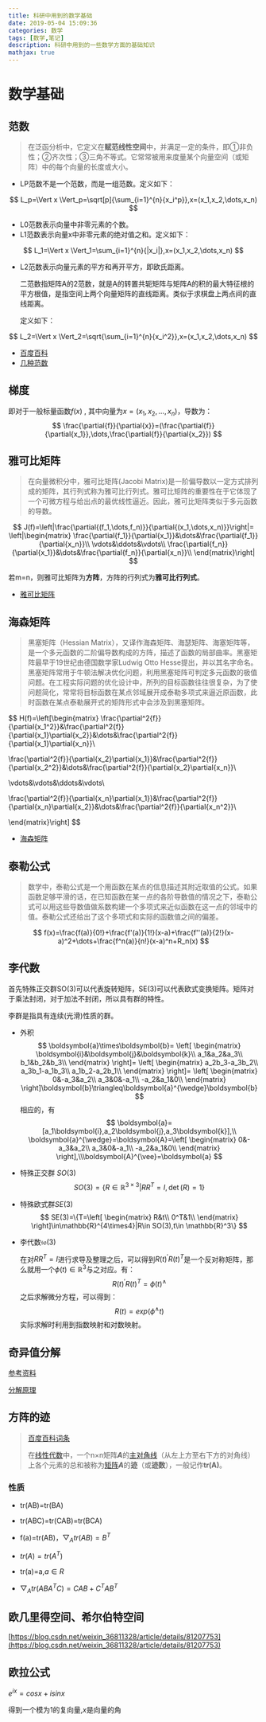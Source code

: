 ```yaml
---
title: 科研中用到的数学基础
date: 2019-05-04 15:09:36
categories: 数学
tags: [数学,笔记]
description: 科研中用到的一些数学方面的基础知识
mathjax: true
---
```


 

# 数学基础

## 范数

> 在泛函分析中，它定义在**赋范线性空间**中，并满足一定的条件，即①非负性；②齐次性；③三角不等式。它常常被用来度量某个向量空间（或矩阵）中的每个向量的长度或大小。

- LP范数不是一个范数，而是一组范数。定义如下：

$$
L_p=\Vert x \Vert_p=\sqrt[p]{\sum_{i=1}^{n}{x_i^p}},x=(x_1,x_2,\dots,x_n)
$$

- L0范数表示向量中非零元素的个数。
- L1范数表示向量x中非零元素的绝对值之和。定义如下：

$$
L_1=\Vert x \Vert_1=\sum_{i=1}^{n}{|x_i|},x=(x_1,x_2,\dots,x_n)
$$

- L2范数表示向量元素的平方和再开平方，即欧氏距离。

  二范数指矩阵A的2范数，就是A的转置共轭矩阵与矩阵A的积的最大特征根的平方根值，是指空间上两个向量矩阵的直线距离。类似于求棋盘上两点间的直线距离。

  定义如下：

$$
L_2=\Vert x \Vert_2=\sqrt{\sum_{i=1}^{n}{x_i^2}},x=(x_1,x_2,\dots,x_n)
$$

- [百度百科](https://baike.baidu.com/item/%E8%8C%83%E6%95%B0/10856788?fr=aladdin)
- [几种范数](https://blog.csdn.net/a493823882/article/details/80569888)

## 梯度

即对于一般标量函数$f(x)$ , 其中向量为$x=(x_1,x_2,\dots,x_n)$，导数为：
$$
\frac{\partial{f}}{\partial{x}}=(\frac{\partial{f}}{\partial{x_1}},\dots,\frac{\partial{f}}{\partial{x_2}})
$$

## 雅可比矩阵

> 在向量微积分中，雅可比矩阵(Jacobi Matrix)是一阶偏导数以一定方式排列成的矩阵，其行列式称为雅可比行列式。雅可比矩阵的重要性在于它体现了一个可微方程与给出点的最优线性逼近。因此，雅可比矩阵类似于多元函数的导数。

$$
J(f)=\left|\frac{\partial{(f_1,\dots,f_n)}}{\partial{(x_1,\dots,x_n)}}\right|=
\left|\begin{matrix}
\frac{\partial{f_1}}{\partial{x_1}}&\dots&\frac{\partial{f_1}}{\partial{x_n}}\\
\vdots&\ddots&\vdots\\
\frac{\partial{f_n}}{\partial{x_1}}&\dots&\frac{\partial{f_n}}{\partial{x_n}}\\
\end{matrix}\right|
$$

若m=n，则雅可比矩阵为**方阵**，方阵的行列式为**雅可比行列式**。

- [雅可比矩阵](https://baike.baidu.com/item/%E9%9B%85%E5%8F%AF%E6%AF%94%E7%9F%A9%E9%98%B5/10753754?fr=aladdin)

## 海森矩阵

> 黑塞矩阵（Hessian Matrix），又译作海森矩阵、海瑟矩阵、海塞矩阵等，是一个多元函数的二阶偏导数构成的方阵，描述了函数的局部曲率。黑塞矩阵最早于19世纪由德国数学家Ludwig Otto Hesse提出，并以其名字命名。黑塞矩阵常用于牛顿法解决优化问题，利用黑塞矩阵可判定多元函数的极值问题。在工程实际问题的优化设计中，所列的目标函数往往很复杂，为了使问题简化，常常将目标函数在某点邻域展开成泰勒多项式来逼近原函数，此时函数在某点泰勒展开式的矩阵形式中会涉及到黑塞矩阵。

$$
H(f)=\left[\begin{matrix}
\frac{\partial^2{f}}{\partial{x_1^2}}&\frac{\partial^2{f}}{\partial{x_1}\partial{x_2}}&\dots&\frac{\partial^2{f}}{\partial{x_1}\partial{x_n}}\\

\frac{\partial^2{f}}{\partial{x_2}\partial{x_1}}&\frac{\partial^2{f}}{\partial{x_2^2}}&\dots&\frac{\partial^2{f}}{\partial{x_2}\partial{x_n}}\\

\vdots&\vdots&\ddots&\vdots\\

\frac{\partial^2{f}}{\partial{x_n}\partial{x_1}}&\frac{\partial^2{f}}{\partial{x_n}\partial{x_2}}&\dots&\frac{\partial^2{f}}{\partial{x_n^2}}\\

\end{matrix}\right]
$$

- [海森矩阵](https://baike.baidu.com/item/%E9%BB%91%E5%A1%9E%E7%9F%A9%E9%98%B5/2248782?fr=aladdin)

## 泰勒公式

> 数学中，泰勒公式是一个用函数在某点的信息描述其附近取值的公式。如果函数足够平滑的话，在已知函数在某一点的各阶导数值的情况之下，泰勒公式可以用这些导数值做系数构建一个多项式来近似函数在这一点的邻域中的值。泰勒公式还给出了这个多项式和实际的函数值之间的偏差。

$$
f(x)=\frac{f(a)}{0!}+\frac{f'(a)}{1!}(x-a)+\frac{f''(a)}{2!}(x-a)^2+\dots+\frac{f^n(a)}{n!}(x-a)^n+R_n(x)
$$

## 李代数

首先特殊正交群SO(3)可以代表旋转矩阵，SE(3)可以代表欧式变换矩阵。矩阵对于乘法封闭，对于加法不封闭，所以具有群的特性。

李群是指具有连续(光滑)性质的群。

- 外积
  $$
  \boldsymbol{a}\times\boldsymbol{b}=
  \left[
  \begin{matrix}
  \boldsymbol{i}&\boldsymbol{j}&\boldsymbol{k}\\
  a_1&a_2&a_3\\
  b_1&b_2&b_3\\
  \end{matrix}
  \right]=
  \left[
  \begin{matrix}
  a_2b_3-a_3b_2\\
  a_3b_1-a_1b_3\\
  a_1b_2-a_2b_1\\
  \end{matrix}
  \right]=
  \left[
  \begin{matrix}
  0&-a_3&a_2\\
  a_3&0&-a_1\\
  -a_2&a_1&0\\
  \end{matrix}
  \right]\boldsymbol{b}\triangleq\boldsymbol{a}^{\wedge}\boldsymbol{b}
  $$
  相应的，有
  $$
  \boldsymbol{a}=[a_1\boldsymbol{i},a_2\boldsymbol{j},a_3\boldsymbol{k}],\\
  \boldsymbol{a}^{\wedge}=\boldsymbol{A}=\left[
  \begin{matrix}
  0&-a_3&a_2\\
  a_3&0&-a_1\\
  -a_2&a_1&0\\
  \end{matrix}
  \right],\\\boldsymbol{A}^{\vee}=\boldsymbol{a}
  $$

- 特殊正交群 $SO(3)$
  $$
  SO(3)=\{R\in\mathbb{R}^{3\times3}|RR^T=I,\det(R)=1\}
  $$

- 特殊欧式群$SE(3)$
  $$
  SE(3)=\{T=\left[
  \begin{matrix}
  R&t\\
  0^T&1\\
  \end{matrix}
  \right]\in\mathbb{R}^{4\times4}|R\in SO(3),t\in \mathbb{R}^3\}
  $$

- 李代数$\mathfrak{so}(3)$

  在对$RR^T=I$进行求导及整理之后，可以得到$R(t)^{'}R(t)^T$是一个反对称矩阵，那么就用一个$\phi(t)\in\mathbb{R}^3$与之对应。有：
  $$
  R(t)^{'}R(t)^T=\phi(t)^{\wedge}
  $$
  之后求解微分方程，可以得到：
  $$
  R(t)=exp(\phi^{\wedge}t)
  $$
  实际求解时利用到指数映射和对数映射。


## 奇异值分解

[参考资料](https://www.cnblogs.com/lzllovesyl/p/5243370.html)

[分解原理](https://blog.csdn.net/xiaocong1990/article/details/54909126/)

## 方阵的迹

> [百度百科词条](https://baike.baidu.com/item/%E7%9F%A9%E9%98%B5%E7%9A%84%E8%BF%B9/8889744?fr=aladdin)
>
> 在[线性代数](https://baike.baidu.com/item/线性代数/800)中，一个n×n矩阵***A***的[主对角线](https://baike.baidu.com/item/主对角线/4269887)（从左上方至右下方的对角线）上各个元素的总和被称为[矩阵](https://baike.baidu.com/item/矩阵/18069)***A***的**迹**（或**迹数**），一般记作**tr(A)**。

### 性质

- tr(AB)=tr(BA)
- tr(ABC)=tr(CAB)=tr(BCA)
- f(a)=tr(AB)，$\bigtriangledown_Atr(AB)=B^T$
- $tr(A)=tr(A^T)$
- tr(a)=a,$a \in R$

- $\bigtriangledown_Atr(ABA^TC)=CAB+C^TAB^T$

## 欧几里得空间、希尔伯特空间

[https://blog.csdn.net/weixin_36811328/article/details/81207753](https://blog.csdn.net/weixin_36811328/article/details/81207753)

## 欧拉公式

$e^{ix}=cosx+isinx$

得到一个模为1的复向量,$x$是向量的角